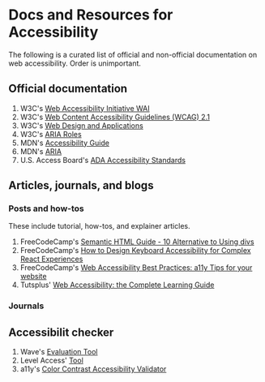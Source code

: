 # Docs and Resources for Accessibility

The following is a curated list of official and non-official documentation on web accessibility. Order is unimportant.

## Official documentation

1. W3C's [Web Accessibility Initiative WAI](https://www.w3.org/WAI/standards-guidelines/aria/)
2. W3C's [Web Content Accessibility Guidelines (WCAG) 2.1](https://www.w3.org/WAI/standards-guidelines/aria/)
3. W3C's [Web Design and Applications](https://www.w3.org/standards/webdesign/)
4. W3C's [ARIA Roles](https://www.w3.org/TR/html-aria/)
5. MDN's [Accessibility Guide](https://developer.mozilla.org/en-US/docs/Web/Accessibility/)
6. MDN's [ARIA](https://developer.mozilla.org/en-US/docs/Web/Accessibility/ARIA)
7. U.S. Access Board's [ADA Accessibility Standards](https://www.access-board.gov/ada/)

## Articles, journals, and blogs

### Posts and how-tos

These include tutorial, how-tos, and explainer articles.

1. FreeCodeCamp's [Semantic HTML Guide - 10 Alternative to Using divs](https://www.freecodecamp.org/news/semantic-html-alternatives-to-using-divs/)
2. FreeCodeCamp's [How to Design Keyboard Accessibility for Complex React Experiences](https://www.freecodecamp.org/news/designing-keyboard-accessibility-for-complex-react-experiences/)
3. FreeCodeCamp's [Web Accessibility Best Practices: a11y Tips for your website](https://www.freecodecamp.org/news/web-accessibility-best-practices-a11y-tips/)
4. Tutsplus' [Web Accessibility: the Complete Learning Guide](https://webdesign.tutsplus.com/series/web-accessibility-the-complete-learning-guide--cms-1301)

### Journals

## Accessibilit checker

1. Wave's [Evaluation Tool](https://wave.webaim.org/)
2. Level Access' [Tool](https://www.webaccessibility.com/)
3. a11y's [Color Contrast Accessibility Validator](https://color.a11y.com/?wc3)
